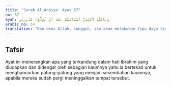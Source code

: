 ```yaml
---
title: "Surah Al-Anbiya' Ayat 57"
no: 57
ayah: وَتَاللّٰهِ لَاَكِيْدَنَّ اَصْنَامَكُمْ بَعْدَ اَنْ تُوَلُّوْا مُدْبِرِيْنَ 
arabic_no: ٥٧
translation: "Dan demi Allah, sungguh, aku akan melakukan tipu daya terhadap berhala-berhalamu setelah kamu pergi meninggalkannya."
---
```


## Tafsir

Ayat ini menerangkan apa yang terkandung dalam hati Ibrahim yang diucapkan dan didengar oleh sebagian kaumnya yaitu ia bertekad untuk menghancurkan patung-patung yang menjadi sesembahan kaumnya, apabila mereka sudah pergi meninggalkan tempat tersebut.